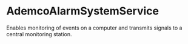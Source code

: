 # AdemcoAlarmSystemService
Enables monitoring of events on a computer and transmits signals to a central monitoring station.
